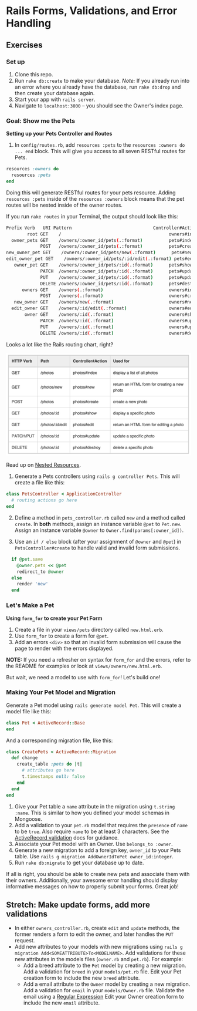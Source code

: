 # Rails Forms, Validations, and Error Handling

## Exercises

### Set up

1. Clone this repo.
2. Run `rake db:create` to make your database. *Note:* If you already run into an error where you already have the database, run `rake db:drop` and then create your database again.
3. Start your app with `rails server`.
4. Navigate to `localhost:3000` – you should see the Owner's index page.


### Goal: Show me the Pets

**Setting up your Pets Controller and Routes**

1. In `config/routes.rb`, add `resources :pets` to the `resources :owners do ... end` block. This will give you access to all seven RESTful routes for Pets.
  ```ruby
  resources :owners do
    resources :pets
  end
  ```
  Doing this will generate RESTful routes for your pets resource. Adding `resources :pets` inside of the `resources :owners` block means that the pet routes will be nested inside of the owner routes.

  If you run `rake routes` in your Terminal, the output should look like this:

  ```bash
  Prefix Verb   URI Pattern                               Controller#Action
          root GET    /                                         owners#index
    owner_pets GET    /owners/:owner_id/pets(.:format)          pets#index
               POST   /owners/:owner_id/pets(.:format)          pets#create
 new_owner_pet GET    /owners/:owner_id/pets/new(.:format)      pets#new
edit_owner_pet GET    /owners/:owner_id/pets/:id/edit(.:format) pets#edit
     owner_pet GET    /owners/:owner_id/pets/:id(.:format)      pets#show
               PATCH  /owners/:owner_id/pets/:id(.:format)      pets#update
               PUT    /owners/:owner_id/pets/:id(.:format)      pets#update
               DELETE /owners/:owner_id/pets/:id(.:format)      pets#destroy
        owners GET    /owners(.:format)                         owners#index
               POST   /owners(.:format)                         owners#create
     new_owner GET    /owners/new(.:format)                     owners#new
    edit_owner GET    /owners/:id/edit(.:format)                owners#edit
         owner GET    /owners/:id(.:format)                     owners#show
               PATCH  /owners/:id(.:format)                     owners#update
               PUT    /owners/:id(.:format)                     owners#update
               DELETE /owners/:id(.:format)                     owners#destroy
  ```

  Looks a lot like the Rails routing chart, right?

  ![RESTful routes](./restful-routing-rails.png)

  Read up on [Nested Resources](http://guides.rubyonrails.org/routing.html#nested-resources).

1. Generate a Pets controllers using `rails g controller Pets`. This will create a file like this:

  ```ruby
  class PetsController < ApplicationController
    # routing actions go here
  end
  ```

2. Define a method in `pets_controller.rb` called `new` and a method called `create`. In **both** methods, assign an instance variable `@pet` to `Pet.new`. Assign an instance variable `@owner` to `Owner.find(params[:owner_id])`.

3. Use an `if / else` block (after your assignment of `@owner` and  `@pet`) in `PetsController#create` to handle valid and invalid form submissions.
  ```ruby
    if @pet.save
      @owner.pets << @pet
      redirect_to @owner
    else
      render 'new'
    end
  ```

### Let's Make a Pet

**Using `form_for` to create your Pet Form**

1. Create a file in your `views/pets` directory called `new.html.erb`.
2. Use `form_for` to create a form for `@pet`.
3. Add an errors `<div>` so that an invalid form submission will cause the page to render with the errors displayed.

**NOTE:** If you need a refresher on syntax for `form_for` and the errors, refer to the README for examples or look at `views/owners/new.html.erb`.

But wait, we need a model to use with `form_for`! Let's build one!


### Making Your Pet Model and Migration

Generate a Pet model using `rails generate model Pet`. This will create a model file like this:

```ruby
class Pet < ActiveRecord::Base
end
```

And a corresponding migration file, like this:

```ruby
class CreatePets < ActiveRecord::Migration
  def change
    create_table :pets do |t|
      # attributes go here
      t.timestamps null: false
    end
  end
end
```

1. Give your Pet table a `name` attribute in the migration using `t.string :name`. This is similar to how you defined your model schemas in Mongoose.
2. Add a validation to your `pet.rb` model that requires the `presence` of `name` to be `true`. Also require `name` to be at least 3 characters. See the [ActiveRecord validation](http://edgeguides.rubyonrails.org/active_record_validations.html#length) docs for guidance.
3. Associate your Pet model with an Owner. Use `belongs_to :owner`.
4. Generate a new migration to add a foreign key, `owner_id` to your Pets table. Use `rails g migration AddOwnerIdToPet owner_id:integer`.
5. Run `rake db:migrate` to get your database up to date.


If all is right, you should be able to create new pets and associate them with their owners. Additionally, your awesome error handling should display informative messages on how to properly submit your forms. Great job!

## Stretch: Make update forms, add more validations

- In either `owners_controller.rb`, create `edit` and `update` methods, the former renders a form to edit the owner, and later handles the `PUT` request.
- Add new attributes to your models with new migrations using `rails g migration Add<SOMEATTRIBUTE>To<MODELNAME>`. Add validations for these new attributes in the models files (`owner.rb` and `pet.rb`). For example:
  - Add a breed attribute to the `Pet` model by creating a new migration. Add a validation for `breed` in your `models/pet.rb` file. Edit your Pet creation form to include the new `breed` attribute.
  - Add a email attribute to the `Owner` model by creating a new migration. Add a validation for `email` in your `models/Owner.rb` file. Validate the email using a [Regular Expression](http://edgeguides.rubyonrails.org/active_record_validations.html#format) Edit your Owner creation form to include the new `email` attribute.
